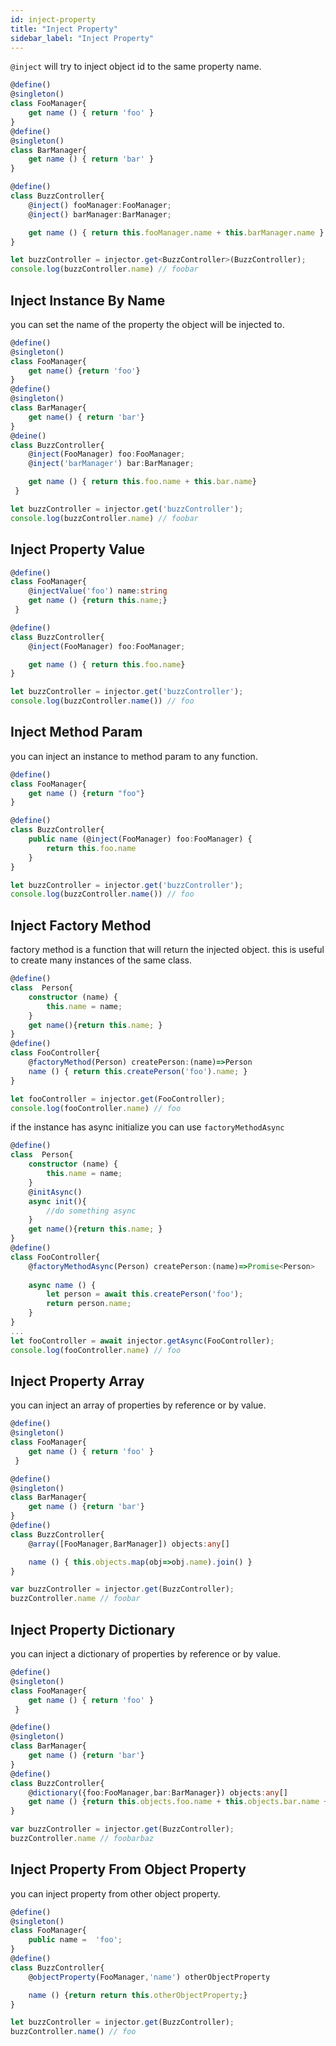```yaml
---
id: inject-property
title: "Inject Property"
sidebar_label: "Inject Property"
---
```


`@inject` will try to inject object id to the same property name.
```typescript
@define()
@singleton()
class FooManager{
    get name () { return 'foo' }
}
@define()
@singleton()
class BarManager{
    get name () { return 'bar' }
}

@define()
class BuzzController{
    @inject() fooManager:FooManager;
    @inject() barManager:BarManager;

    get name () { return this.fooManager.name + this.barManager.name }
}

let buzzController = injector.get<BuzzController>(BuzzController);
console.log(buzzController.name) // foobar
```

## Inject Instance By Name
you can set the name of the property the object will be injected to.
```typescript
@define()
@singleton()
class FooManager{
    get name() {return 'foo'}
}
@define()
@singleton()
class BarManager{
    get name() { return 'bar'}
}
@deine()
class BuzzController{
    @inject(FooManager) foo:FooManager;
    @inject('barManager') bar:BarManager;

    get name () { return this.foo.name + this.bar.name}
 }

let buzzController = injector.get('buzzController');
console.log(buzzController.name) // foobar
```

## Inject Property Value
```typescript
@define()
class FooManager{
    @injectValue('foo') name:string
    get name () {return this.name;}
 }

@define()
class BuzzController{
    @inject(FooManager) foo:FooManager;

    get name () { return this.foo.name}
}

let buzzController = injector.get('buzzController');
console.log(buzzController.name()) // foo
```

## Inject Method Param
you can inject an instance to method param to any function.
```typescript
@define()
class FooManager{
    get name () {return "foo"}
}

@define()
class BuzzController{
    public name (@inject(FooManager) foo:FooManager) {
        return this.foo.name
    }
}

let buzzController = injector.get('buzzController');
console.log(buzzController.name()) // foo
```

## Inject Factory Method
factory method is a function that will return the injected object.
this is useful to create many instances of the same class.
```typescript
@define()
class  Person{
    constructor (name) {
        this.name = name;
    }
    get name(){return this.name; }
}
@define()
class FooController{
    @factoryMethod(Person) createPerson:(name)=>Person
    name () { return this.createPerson('foo').name; }
}

let fooController = injector.get(FooController);
console.log(fooController.name) // foo
```

if  the instance has async initialize you can use `factoryMethodAsync`

```typescript
@define()
class  Person{
    constructor (name) {
        this.name = name;
    }
    @initAsync()
    async init(){
        //do something async
    }   
    get name(){return this.name; }
}
@define()
class FooController{
    @factoryMethodAsync(Person) createPerson:(name)=>Promise<Person>
    
    async name () {  
        let person = await this.createPerson('foo'); 
        return person.name;
    }
}
...
let fooController = await injector.getAsync(FooController);
console.log(fooController.name) // foo
```


## Inject Property Array
you can inject an array of properties by reference or by value.

```typescript
@define()
@singleton()
class FooManager{
    get name () { return 'foo' }
 }

@define()
@singleton()
class BarManager{
    get name () {return 'bar'}
}
@define()
class BuzzController{
    @array([FooManager,BarManager]) objects:any[]

    name () { this.objects.map(obj=>obj.name).join() }
}

var buzzController = injector.get(BuzzController);
buzzController.name // foobar

```

## Inject Property Dictionary
you can inject a dictionary of properties by reference or by value.

```typescript
@define()
@singleton()
class FooManager{
	get name () { return 'foo' }
 }

@define()
@singleton()
class BarManager{
	get name () {return 'bar'}
}
@define()
class BuzzController{
    @dictionary({foo:FooManager,bar:BarManager}) objects:any[]
    get name () {return this.objects.foo.name + this.objects.bar.name + this.objects.baz;}
}

var buzzController = injector.get(BuzzController);
buzzController.name // foobarbaz

```
## Inject Property From Object Property
you can inject property from other object property.
```typescript
@define()
@singleton()
class FooManager{
	public name =  'foo';
}
@define()
class BuzzController{
    @objectProperty(FooManager,'name') otherObjectProperty

    name () {return return this.otherObjectProperty;}
}

let buzzController = injector.get(BuzzController);
buzzController.name() // foo
```
